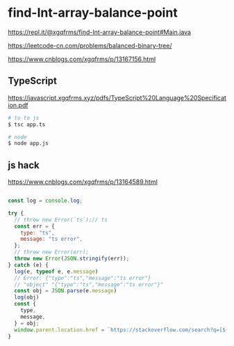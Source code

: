 # find-Int-array-balance-point

https://repl.it/@xgqfrms/find-Int-array-balance-point#Main.java

https://leetcode-cn.com/problems/balanced-binary-tree/

https://www.cnblogs.com/xgqfrms/p/13167156.html

## TypeScript

https://javascript.xgqfrms.xyz/pdfs/TypeScript%20Language%20Specification.pdf

```sh
# ts to js
$ tsc app.ts

# node
$ node app.js

```

## js hack

https://www.cnblogs.com/xgqfrms/p/13164589.html

```js

const log = console.log;

try {
  // throw new Error(`ts`);// ts
  const err = {
    type: "ts",
    message: "ts error",
  };
  // throw new Error(err);
  throw new Error(JSON.stringify(err));
} catch (e) {
  log(e, typeof e, e.message)
  // Error: {"type":"ts","message":"ts error"}
  // "object" "{"type":"ts","message":"ts error"}"
  const obj = JSON.parse(e.message)
  log(obj)
  const {
    type,
    message,
  } = obj;
  window.parent.location.href = `https://stackoverflow.com/search?q=[${type}]+${message}`;
}

```

